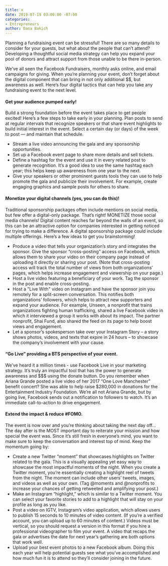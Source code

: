 ```yaml
---
title: x
date: 2019-07-19 03:00:00 -07:00
categories:
- Entrepreneurs
author: Dana Bakich
---
```


Planning a fundraising event can be stressful! There are so many details to consider for your guests, but what about the people that can’t attend? Developing a thoughtful social media strategy can help you expand your pool of donors and attract support from those unable to be there in-person. 

We’ve all seen the Facebook Fundraisers, monthly asks online, and email campaigns for giving. When you’re planning your event, don’t forget about the digital component that can bring in not only additional $$, but awareness as well. Here’s four digital tactics that can help you take any fundraising event to the next level. 

#### Get your audience pumped early!

Build a strong foundation before the event takes place to get people excited! Here’s a few steps to take early in your planning.
Plan posts to send at regular intervals that recognize speakers or that share event highlights to build initial interest in the event. Select a certain day (or days) of the week to post — and maintain that schedule.

- Stream a live video announcing the gala and any sponsorship opportunities.
- Set up a Facebook event page to share more details and sell tickets.
- Define a hashtag for the event and use it in every related post to generate recognition. It’s a good idea to use the same hashtag each year; this helps keep up awareness from one year to the next.
- Give your speakers or other prominent guests tools they can use to help promote the gala and publicize their involvement. For example, create engaging graphics and sample posts for others to share.

#### Monetize your digital channels (yes, you can do this)!

Traditional sponsorship packages often include mentions on social media, but few offer a digital-only package. That’s right! MONETIZE those social media channels! Digital content reaches far beyond the walls of an event, so this can be an attractive option for companies interested in getting noticed for trying to make a difference. A digital sponsorship package could include multiple offerings. Here’s a few ideas to get you brainstorming!

- Produce a video that tells your organization’s story and integrates the sponsor. Give the sponsor “cross-posting” access on Facebook, which allows them to share your video on their company page instead of uploading it directly or sharing your post. (Note that cross-posting access will track the total number of views from both organizations’ pages, which helps increase engagement and viewership on your page.)
- Host a live video featuring a beneficiary of your work. Tag the sponsor in the post and enable cross-posting.  
- Host a "Live With" video on Instagram and have the sponsor join you remotely for a split-screen conversation. This notifies both organizations’ followers, which helps to attract new supporters and expand your audience. 
For example, Unseen, a nonprofit that trains organizations fighting human trafficking, shared a live Facebook video in which it interviewed a group it works with about its impact. The partner nonprofit, Shai Fund, also shared the feed on its page to help boost views and engagement.
- Let a sponsor’s spokesperson take over your Instagram Story – a story shows photos, videos, and texts that expire in 24 hours – to showcase the company’s involvement with your cause. 

#### “Go Live” providing a BTS perspective of your event.

We’ve heard it a million times - use Facebook Live in your marketing strategy. It’s truly an impactful tool that has the power to generate awareness and $$$ using the donate button.
Do you remember when Ariana Grande posted a live video of her 2017 “One Love Manchester” benefit concert? She was able to help raise $280,000 in donations for the Entertainment Industry Foundation. 
We’re all not Ariana Grande, but by going live, Facebook sends out a notification to followers to watch. It’s an immediate call-to-action to drive engagement. 

#### Extend the impact & reduce #FOMO.
   
The event is now over and you’re thinking about taking the next day off… The day after is the MOST important day to reiterate your mission and how special the event was. Since it’s still fresh in everyone’s mind, you want to make sure to keep the conversation and interest top of mind. Keep the momentum going by:

- Create a new Twitter “moment” that showcases highlights on Twitter related to the gala. This is a visually appealing yet easy way to showcase the most impactful moments of the night. When you create a Twitter moment, you’re essentially creating a highlight reel of tweets from the night. The moment can include other users’ tweets, images, and videos as well as your own. (Tag @moments and @nonprofits to increase your chances of getting retweeted and amplifying your post.)
- Make an Instagram “highlight,” which is similar to a Twitter moment. You can select your favorite stories to add to a highlight that will stay on your profile as long as you like.
- Post a video on IGTV, Instagram’s video application, which allows users to publish 15 seconds to 10 minutes of video content. (If you’re a verified account, you can upload up to 60 minutes of content.) Videos must be vertical, so you should request a version in this format if you hire a professional videographer to film your event. A video that recaps the gala or advertises the date for next year’s gathering are both options that work well.
- Upload your best event photos to a new Facebook album. Doing this each year will help potential guests see what you’ve accomplished and how much fun it is to attend so they’ll consider joining in the future.